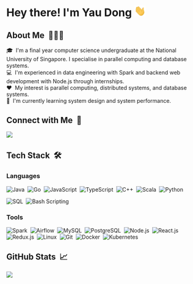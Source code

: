 # Hey there! I'm Yau Dong <img src="./wave.gif" width="30px">
## About Me &nbsp;👨🏻‍💻
🎓 &nbsp;I'm a final year computer science undergraduate at the National University of Singapore. I specialise in parallel computing and database systems.\
💻 &nbsp;I'm experienced in data engineering with Spark and backend web development with Node.js through internships.\
❤️ &nbsp;My interest is parallel computing, distributed systems, and database systems.\
🌱 &nbsp;I'm currently learning system design and system performance.


## Connect with Me &nbsp;🤝
<a href="https://linkedin.com/in/khengyaudong"><img src="https://img.shields.io/badge/-Kheng%20Yau%20Dong-0077B5?style=flat&logo=Linkedin&logoColor=white"/></a>


## Tech Stack &nbsp;🛠
### Languages
![Java](https://img.shields.io/badge/Java-70%25-informational?style=flat&logo=java&logoColor=white&color=2bbc8a)&nbsp;
![Go](https://img.shields.io/badge/Go-70%25-informational?style=flat&logo=go&logoColor=white&color=2bbc8a)&nbsp;
![JavaScript](https://img.shields.io/badge/JavaScript-60%25-informational?style=flat&logo=javascript&logoColor=white&color=2bbc8a)&nbsp;
![TypeScript](https://img.shields.io/badge/TypeScript-50%25-informational?style=flat&logo=typescript&logoColor=white&color=2bbc8a)&nbsp;
![C++](https://img.shields.io/badge/C++-60%25-informational?style=flat&logo=C%2B%2B&logoColor=white&color=2bbc8a)&nbsp;
![Scala](https://img.shields.io/badge/Scala-50%25-informational?style=flat&logo=scala&logoColor=white&color=2bbc8a)&nbsp;
![Python](https://img.shields.io/badge/Python-50%25-informational?style=flat&logo=python&logoColor=white&color=2bbc8a)&nbsp;

![SQL](https://img.shields.io/badge/SQL-70%25-informational?style=flat&color=2bbc8a)&nbsp;
![Bash Scripting](https://img.shields.io/badge/Bash%20Scripting-60%25-informational?style=flat&logo=GNU%20Bash&logoColor=white&color=2bbc8a)&nbsp;

### Tools
![Spark](https://img.shields.io/badge/Spark-60%25-informational?style=flat&logo=apachespark&logoColor=white&color=2bbc8a)&nbsp;
![Airflow](https://img.shields.io/badge/Airflow-70%25-informational?style=flat&logo=apacheairflow&logoColor=white&color=2bbc8a)&nbsp;
![MySQL](https://img.shields.io/badge/MySQL-60%25-informational?style=flat&logo=mysql&logoColor=white&color=2bbc8a)&nbsp;
![PostgreSQL](https://img.shields.io/badge/PostgreSQL-60%25-informational?style=flat&logo=postgresql&logoColor=white&color=2bbc8a)&nbsp;
![Node.js](https://img.shields.io/badge/Node%2Ejs-60%25-informational?style=flat&logo=node%2Ejs&logoColor=white&color=2bbc8a)&nbsp;
![React.js](https://img.shields.io/badge/React%2Ejs-50%25-informational?style=flat&logo=react&logoColor=white&color=2bbc8a)&nbsp;
![Redux.js](https://img.shields.io/badge/Redux%2Ejs-50%25-informational?style=flat&logo=redux&logoColor=white&color=2bbc8a)&nbsp;
![Linux](https://img.shields.io/badge/Linux-70%25-informational?style=flat&logo=linux&logoColor=white&color=2bbc8a)&nbsp;
![Git](https://img.shields.io/badge/Git-70%25-informational?style=flat&logo=git&logoColor=white&color=2bbc8a)&nbsp;
![Docker](https://img.shields.io/badge/Docker-40%25-informational?style=flat&logo=docker&logoColor=white&color=2bbc8a)&nbsp;
![Kubernetes](https://img.shields.io/badge/Kubernetes-40%25-informational?style=flat&logo=kubernetes&logoColor=white&color=2bbc8a)&nbsp;


## GitHub Stats &nbsp;📈
<a href="https://github.com/ChrisKheng">
  <img height="180em" src="https://github-readme-stats-eight-theta.vercel.app/api?username=ChrisKheng&show_icons=true&theme=algolia&include_all_commits=true&count_private=true&hide=contribs"/>
</a>


<!--
**ChrisKheng/ChrisKheng** is a ✨ _special_ ✨ repository because its `README.md` (this file) appears on your GitHub profile.

Here are some ideas to get you started:

- 🔭 I’m currently working on ...
- 🌱 I’m currently learning ...
- 👯 I’m looking to collaborate on ...
- 🤔 I’m looking for help with ...
- 💬 Ask me about ...
- 📫 How to reach me: ...
- 😄 Pronouns: ...
- ⚡ Fun fact: ...
-->
